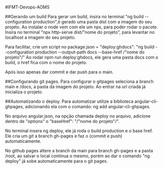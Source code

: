 #IFMT-Devops-AOMS

##Gerando um build
Para gerar um build, insira no terminal "ng build --configuration production",é gerado uma pasta dist com a imagem do seu projeto. Ao instalar o node vem com ele um npx, para poder rodar o pacote.
Insira no terminal "npx http-serve dist/"nome do projeto", para levantar no localhost a imagem do seu projeto.

Para facilitar, crie um script no package.json = "deploy:ghdocs": "ng build --configuration production --output-path docs --base-href /"nome do projeto"/"
Ao rodar npm run deploy:ghdocs, ele gera uma pasta docs com o build, o href fica com o nome do projeto.

Após isso apenas dar commit e dar push para o main.
 

##Configurando git pages.
Para configurar o gitpages seleciona a branch main e /docs, a pasta da imagem do projeto. Ao entrar na url criada já inicializa o projeto.


##Automatizando o deploy.
Para automatizar utilize a biblioteca angular-cli-ghpages, adicionando ela com o comando: ng add angular-cli-ghpages.

No arquivo angular.json, na opção chamada deploy no arquivo, adicione dentro de "options" o "baseHref": "/"nome do projeto"/".

No terminal insera ng deploy, ele já roda o build production e o base href. Ele cria um git a branch gh-pages e faz o (commit e push) automaticamente.

No github pages altere a branch da main para branch gh-pages e a pasta /root, ao salvar o local continua o mesmo, porém ao dar o comando "ng deploy" já sobe automaticamente para o git pages.